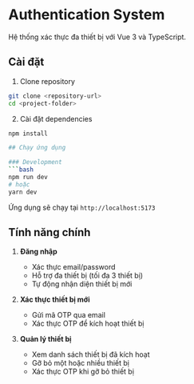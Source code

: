 # Authentication System

Hệ thống xác thực đa thiết bị với Vue 3 và TypeScript.

## Cài đặt

1. Clone repository
```bash
git clone <repository-url>
cd <project-folder>
```

2. Cài đặt dependencies
```bash
npm install

## Chạy ứng dụng

### Development
```bash
npm run dev
# hoặc
yarn dev
```
Ứng dụng sẽ chạy tại `http://localhost:5173`


## Tính năng chính

1. **Đăng nhập**
   - Xác thực email/password
   - Hỗ trợ đa thiết bị (tối đa 3 thiết bị)
   - Tự động nhận diện thiết bị mới

2. **Xác thực thiết bị mới**
   - Gửi mã OTP qua email
   - Xác thực OTP để kích hoạt thiết bị

3. **Quản lý thiết bị**
   - Xem danh sách thiết bị đã kích hoạt
   - Gỡ bỏ một hoặc nhiều thiết bị
   - Xác thực OTP khi gỡ bỏ thiết bị
